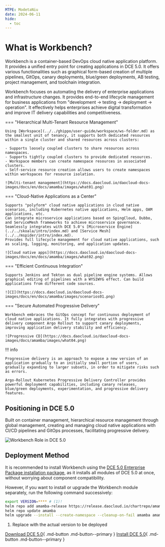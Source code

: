```yaml
---
MTPE: ModetaNiu
date: 2024-06-11
hide:
  - toc
---
```


# What is Workbench?

Workbench is a container-based DevOps cloud native application platform.
It provides a unified entry point for creating applications in DCE 5.0.
It offers various functionalities such as graphical form-based creation
of multiple pipelines, GitOps, canary deployments, blue/green deployments,
AB testing, project management, and toolchain integration.

Workbench focuses on automating the delivery of enterprise applications
and infrastructure changes. It provides end-to-end lifecycle management for business
applications from "development -> testing -> deployment -> operation". It effectively
helps enterprises achieve digital transformation and improve IT delivery capabilities and competitiveness.

=== "Hierarchical Multi-Tenant Resource Management"

    Using [Workspace](../../ghippo/user-guide/workspace/ws-folder.md) as the smallest unit of tenancy, it supports both dedicated resources within a single cluster and shared resources across clusters:

    - Supports loosely coupled clusters to share resources across namespaces.
    - Supports tightly coupled clusters to provide dedicated resources.
    - Workspace members can create namespace resources in associated clusters.
    - Self-service resource creation allows users to create namespaces within workspaces for resource isolation.

    ![Multi-tenant management](https://docs.daocloud.io/daocloud-docs-images/docs/en/docs/amamba/images/what01.png)

=== "Cloud-Native Applications as a Center"

    Supports "polyform" cloud native applications in cloud native scenarios, including Kubernetes native applications, Helm apps, OAM applications, etc.
    Can integrate microservice applications based on SpingCloud, Dubbo, and ServiceMesh frameworks to achieve microservice governance. Seamlessly integrates with DCE 5.0's [Microservice Engine](../../skoala/intro/index.md) and [Service Mesh](../../mspider/intro/index.md).
    Provides full lifecycle management for cloud native applications, such as scaling, logging, monitoring, and application updates.

    ![Cloud native apps](https://docs.daocloud.io/daocloud-docs-images/docs/en/docs/amamba/images/what02.png)

=== "Efficient Continuous Integration"

    Supports Jenkins and Tekton as dual pipeline engine systems. Allows graphical editing of pipelines with a WYSIWYG effect. Can build applications from different code sources.

    ![CI](https://docs.daocloud.io/daocloud-docs-images/docs/en/docs/amamba/images/scenarios01.png)

=== "Secure Automated Progressive Delivery"

    Workbench embraces the GitOps concept for continuous deployment of cloud native applications. It fully integrates with progressive delivery component Argo Rollout to support canary deployments, improving application delivery stability and efficiency.

    ![Progressive CD](https://docs.daocloud.io/daocloud-docs-images/docs/amamba/images/what04.png)

!!! info

    Progressive delivery is an approach to expose a new version of an application gradually to an initially small portion of users, gradually expanding to larger subsets, in order to mitigate risks such as errors.
    
    Argo-Rollout Kubernetes Progressive Delivery Controller provides powerful deployment capabilities, including canary releases, blue/green deployments, experimentation, and progressive delivery features.

## Positioning in DCE 5.0

Built on container management, hierarchical resource management through global management,
creating and managing cloud native applications with CI/CD pipelines and GitOps processes,
facilitating progressive delivery.

![Workbench Role in DCE 5.0](https://docs.daocloud.io/daocloud-docs-images/docs/en/docs/amamba/images/what01.png)

## Deployment Method

It is recommended to install Workbench using the
[DCE 5.0 Enterprise Package installation package](../../install/commercial/start-install.md),
as it installs all modules of DCE 5.0 at once, without worrying about component compatibility.

However, if you want to install or upgrade the Workbench module separately, run the following command successively:

```bash
export VERSION=**** # (1)!
helm repo add amamba-release https://release.daocloud.io/chartrepo/amamba
helm repo update amamba
helm upgrade --install --create-namespace --cleanup-on-fail amamba amamba-release/amamba -n amamba-system --version=${VERSION}
```

1. Replace with the actual version to be deployed

[Download DCE 5.0](../../download/index.md){ .md-button .md-button--primary }
[Install DCE 5.0](../../install/index.md){ .md-button .md-button--primary }
